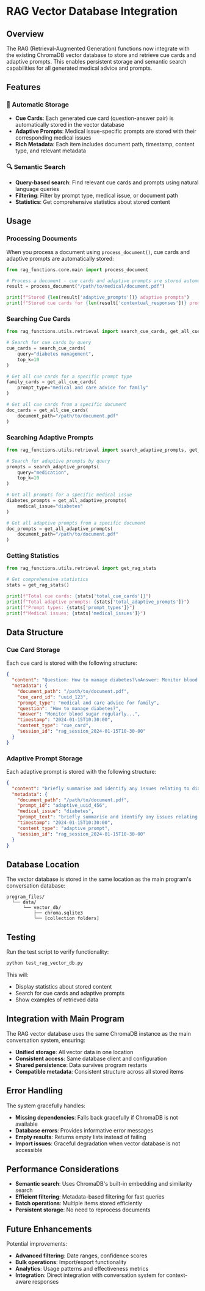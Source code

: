 # RAG Vector Database Integration

## Overview

The RAG (Retrieval-Augmented Generation) functions now integrate with the existing ChromaDB vector database to store and retrieve cue cards and adaptive prompts. This enables persistent storage and semantic search capabilities for all generated medical advice and prompts.

## Features

### 🔄 Automatic Storage
- **Cue Cards**: Each generated cue card (question-answer pair) is automatically stored in the vector database
- **Adaptive Prompts**: Medical issue-specific prompts are stored with their corresponding medical issues
- **Rich Metadata**: Each item includes document path, timestamp, content type, and relevant metadata

### 🔍 Semantic Search
- **Query-based search**: Find relevant cue cards and prompts using natural language queries
- **Filtering**: Filter by prompt type, medical issue, or document path
- **Statistics**: Get comprehensive statistics about stored content

## Usage

### Processing Documents

When you process a document using `process_document()`, cue cards and adaptive prompts are automatically stored:

```python
from rag_functions.core.main import process_document

# Process a document - cue cards and adaptive prompts are stored automatically
result = process_document("/path/to/medical/document.pdf")

print(f"Stored {len(result['adaptive_prompts'])} adaptive prompts")
print(f"Stored cue cards for {len(result['contextual_responses'])} prompt types")
```

### Searching Cue Cards

```python
from rag_functions.utils.retrieval import search_cue_cards, get_all_cue_cards

# Search for cue cards by query
cue_cards = search_cue_cards(
    query="diabetes management", 
    top_k=10
)

# Get all cue cards for a specific prompt type
family_cards = get_all_cue_cards(
    prompt_type="medical and care advice for family"
)

# Get all cue cards from a specific document
doc_cards = get_all_cue_cards(
    document_path="/path/to/document.pdf"
)
```

### Searching Adaptive Prompts

```python
from rag_functions.utils.retrieval import search_adaptive_prompts, get_all_adaptive_prompts

# Search for adaptive prompts by query
prompts = search_adaptive_prompts(
    query="medication", 
    top_k=10
)

# Get all prompts for a specific medical issue
diabetes_prompts = get_all_adaptive_prompts(
    medical_issue="diabetes"
)

# Get all adaptive prompts from a specific document
doc_prompts = get_all_adaptive_prompts(
    document_path="/path/to/document.pdf"
)
```

### Getting Statistics

```python
from rag_functions.utils.retrieval import get_rag_stats

# Get comprehensive statistics
stats = get_rag_stats()

print(f"Total cue cards: {stats['total_cue_cards']}")
print(f"Total adaptive prompts: {stats['total_adaptive_prompts']}")
print(f"Prompt types: {stats['prompt_types']}")
print(f"Medical issues: {stats['medical_issues']}")
```

## Data Structure

### Cue Card Storage

Each cue card is stored with the following structure:

```json
{
  "content": "Question: How to manage diabetes?\nAnswer: Monitor blood sugar regularly...",
  "metadata": {
    "document_path": "/path/to/document.pdf",
    "cue_card_id": "uuid_123",
    "prompt_type": "medical and care advice for family",
    "question": "How to manage diabetes?",
    "answer": "Monitor blood sugar regularly...",
    "timestamp": "2024-01-15T10:30:00",
    "content_type": "cue_card",
    "session_id": "rag_session_2024-01-15T10-30-00"
  }
}
```

### Adaptive Prompt Storage

Each adaptive prompt is stored with the following structure:

```json
{
  "content": "briefly summarise and identify any issues relating to diabetes...",
  "metadata": {
    "document_path": "/path/to/document.pdf",
    "prompt_id": "adaptive_uuid_456",
    "medical_issue": "diabetes",
    "prompt_text": "briefly summarise and identify any issues relating to diabetes...",
    "timestamp": "2024-01-15T10:30:00",
    "content_type": "adaptive_prompt",
    "session_id": "rag_session_2024-01-15T10-30-00"
  }
}
```

## Database Location

The vector database is stored in the same location as the main program's conversation database:

```
program_files/
  └── data/
      └── vector_db/
          ├── chroma.sqlite3
          └── [collection folders]
```

## Testing

Run the test script to verify functionality:

```bash
python test_rag_vector_db.py
```

This will:
- Display statistics about stored content
- Search for cue cards and adaptive prompts
- Show examples of retrieved data

## Integration with Main Program

The RAG vector database uses the same ChromaDB instance as the main conversation system, ensuring:

- **Unified storage**: All vector data in one location
- **Consistent access**: Same database client and configuration
- **Shared persistence**: Data survives program restarts
- **Compatible metadata**: Consistent structure across all stored items

## Error Handling

The system gracefully handles:
- **Missing dependencies**: Falls back gracefully if ChromaDB is not available
- **Database errors**: Provides informative error messages
- **Empty results**: Returns empty lists instead of failing
- **Import issues**: Graceful degradation when vector database is not accessible

## Performance Considerations

- **Semantic search**: Uses ChromaDB's built-in embedding and similarity search
- **Efficient filtering**: Metadata-based filtering for fast queries
- **Batch operations**: Multiple items stored efficiently
- **Persistent storage**: No need to reprocess documents

## Future Enhancements

Potential improvements:
- **Advanced filtering**: Date ranges, confidence scores
- **Bulk operations**: Import/export functionality
- **Analytics**: Usage patterns and effectiveness metrics
- **Integration**: Direct integration with conversation system for context-aware responses 